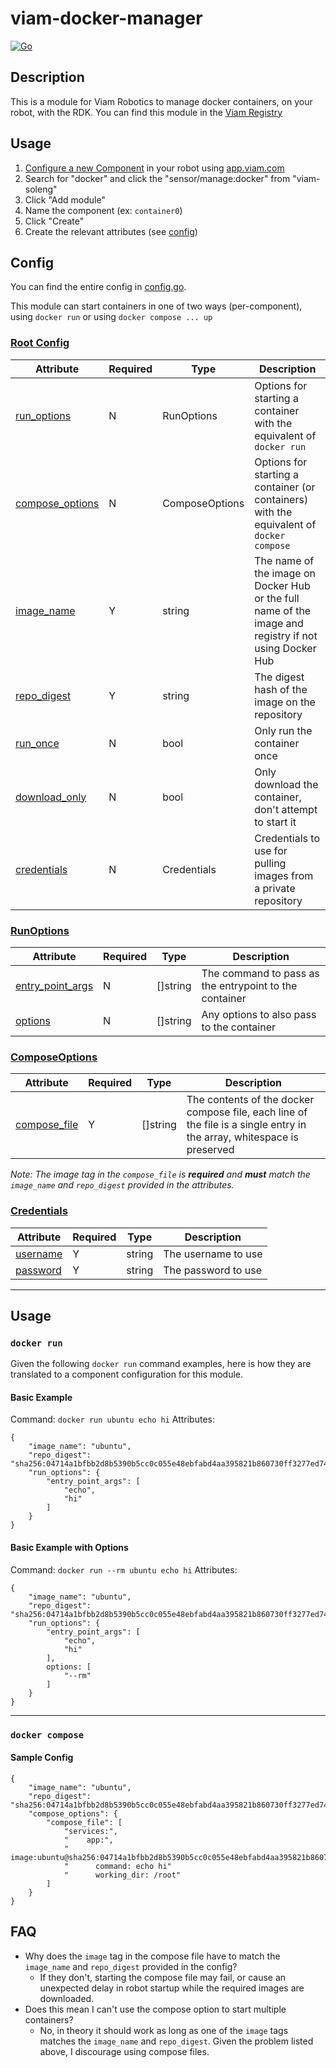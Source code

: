 # viam-docker-manager

[![Go](https://github.com/viam-soleng/viam-docker-manager/actions/workflows/go.yml/badge.svg)](https://github.com/viam-soleng/viam-docker-manager/actions/workflows/go.yml)

## Description

This is a module for Viam Robotics to manage docker containers, on your robot, with the RDK. You can find this module in the [Viam Registry](https://app.viam.com/module/viam-soleng/viam-docker-manager)

## Usage

1. [Configure a new Component](https://docs.viam.com/registry/configure/) in your robot using [app.viam.com](app.viam.com)
2. Search for "docker" and click the "sensor/manage:docker" from "viam-soleng"
3. Click "Add module"
4. Name the component (ex: `container0`)
5. Click "Create"
6. Create the relevant attributes (see [config](#config))


## Config

You can find the entire config in [config.go](docker_deploy/config.go#L18-L43).

This module can start containers in one of two ways (per-component), using `docker run` or using `docker compose ... up`

### [Root Config](docker_deploy/config.go#L18-L27)
|Attribute|Required|Type|Description|
|---------|--------|----|-----------|
|[run_options](docker_deploy/config.go#L20)|N|RunOptions|Options for starting a container with the equivalent of `docker run`|
|[compose_options](docker_deploy/config.go#L21)|N|ComposeOptions|Options for starting a container (or containers) with the equivalent of `docker compose`|
|[image_name](docker_deploy/config.go#L22)|Y|string|The name of the image on Docker Hub or the full name of the image and registry if not using Docker Hub|
|[repo_digest](docker_deploy/config.go#L23)|Y|string|The digest hash of the image on the repository|
|[run_once](docker_deploy/config.go#L24)|N|bool|Only run the container once|
|[download_only](docker_deploy/config.go#L25)|N|bool|Only download the container, don't attempt to start it|
|[credentials](docker_deploy/config.go#L26)|N|Credentials|Credentials to use for pulling images from a private repository|

### [RunOptions](docker_deploy/config.go#L34-L38)
|Attribute|Required|Type|Description|
|---------|--------|----|-----------|
|[entry_point_args](docker_deploy/config.go#L36)|N|[]string|The command to pass as the entrypoint to the container|
|[options](docker_deploy/config.go#L37)|N|[]string|Any options to also pass to the container|

### [ComposeOptions](docker_deploy/config.go#L30-L33)
|Attribute|Required|Type|Description|
|---------|--------|----|-----------|
|[compose_file](docker_deploy/config.go#L31)|Y|[]string|The contents of the docker compose file, each line of the file is a single entry in the array, whitespace is preserved|

_Note: The image tag in the `compose_file` is **required** and **must** match the `image_name` and `repo_digest` provided in the attributes._

### [Credentials](docker_deploy/config.go#L40-L43)
|Attribute|Required|Type|Description|
|---------|--------|----|-----------|
|[username](docker_deploy/config.go#L41)|Y|string|The username to use|
|[password](docker_deploy/config.go#L42)|Y|string|The password to use|

---

## Usage

### `docker run`

Given the following `docker run` command examples, here is how they are translated to a component configuration for this module.

#### Basic Example

Command: `docker run ubuntu echo hi`
Attributes:
```
{
    "image_name": "ubuntu",
    "repo_digest": "sha256:04714a1bfbb2d8b5390b5cc0c055e48ebfabd4aa395821b860730ff3277ed74a",
    "run_options": {
        "entry_point_args": [
            "echo",
            "hi"
        ]
    }
}
```

#### Basic Example with Options

Command: `docker run --rm ubuntu echo hi`
Attributes:
```
{
    "image_name": "ubuntu",
    "repo_digest": "sha256:04714a1bfbb2d8b5390b5cc0c055e48ebfabd4aa395821b860730ff3277ed74a",
    "run_options": {
        "entry_point_args": [
            "echo",
            "hi"
        ],
        options: [
            "--rm"
        ]
    }
}
```
---

### `docker compose`

#### Sample Config

```
{
    "image_name": "ubuntu",
    "repo_digest": "sha256:04714a1bfbb2d8b5390b5cc0c055e48ebfabd4aa395821b860730ff3277ed74a",
    "compose_options": {
        "compose_file": [
            "services:",
            "    app:",
            "      image:ubuntu@sha256:04714a1bfbb2d8b5390b5cc0c055e48ebfabd4aa395821b860730ff3277ed74a",
            "      command: echo hi"
            "      working_dir: /root"
        ]
    }
}
```

## FAQ
* Why does the `image` tag in the compose file have to match the `image_name` and `repo_digest` provided in the config?
   * If they don't, starting the compose file may fail, or cause an unexpected delay in robot startup while the required images are downloaded.
* Does this mean I can't use the compose option to start multiple containers?
   * No, in theory it should work as long as one of the `image` tags matches the `image_name` and `repo_digest`. Given the problem listed above, I discourage using compose files.
